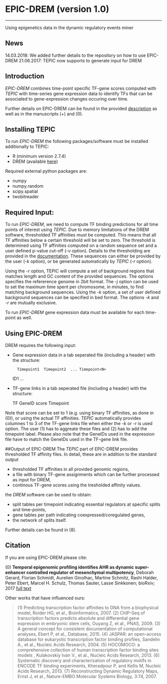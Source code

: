 # EPIC-DREM (version 1.0)
-------
Using epigenetics data in the dynamic regulatory events miner

## News
14.03.2018: We added further details to the repository on how to use EPIC-DREM
21.06.2017: TEPIC now supports to generate input for DREM

## Introduction
*EPIC-DREM* combines time-point specific TF-gene scores computed with *TEPIC* with time-series gene expression data to
identify TFs that can be associated to gene-expression changes occuring over time.

Further details on EPIC-DREM can be found in the provided [description](/docs/Description.pdf) as well as
in the manuscripts (+) and (0).

## Installing TEPIC
To run *EPIC-DREM* the following packages/software must be installed additionally to TEPIC:
* R (minimum version 2.7.4)
* DREM (available [here](http://www.sb.cs.cmu.edu/drem/))

Required external python packages are:
* numpy
* numpy.random
* scipy.spatial
* twobitreader

## Required Input:
To run *EPIC-DREM*, we need to compute TF binding predictions for all time points of interest using *TEPIC*.
Due to memory limitations of the DREM software, thresholded TF affinities must be computed. This means that
all TF affinities below a certain threshold will be set to zero. The threshold is determined using TF affinities computed
on a random sequence set and a user defined p-value cut-off (*-v* option). Details to the thresholding are provided in the [documentation](/docs/Description.pdf).
These sequences can either be provided by the user (*-k* option), or be generated automatically by *TEPIC* (*-r* option).

Using the *-r* option, TEPIC will compute a set of background regions that matches length and GC content of the provided sequences. The options specifies the refererence genome in 2bit format. The *-j* option can be used to set the maximum time spent per chromosome, in minutes, to find matching background sequences.
Using the *-k* option, a set of user defined background sequences can be specified in bed format. The options *-k* and *-r* are mutually exclusive.

To run *EPIC-DREM* gene expression data must be available for each time-point as well.

## Using EPIC-DREM
DREM requires the following input:

* Gene expression data in a tab seperated file (including a header) with the structure:

		Timepoint1	Timepoint2 	...	Timepoint<N>
	ID1	<exp>		<exp>		...	<exp>


* TF-gene links in a tab seperated file (including a header) with the structure:

	TF	GeneID	score	Timepoint

Note that score can be set to 1 (e.g. using binary TF affinities, as done in (0)), or using the actual TF affinities.
*TEPIC* automatically provides columnes 1 to 3 of the TF-gene links file when either the *-k* or *-r* is used option. 
The user (1) has to aggreate these files and (2) has to add the timepoint label. Please also note that the GeneIDs used in the
expression file have to match the GeneIDs used in the TF-gene link file. 

##Output of EPIC-DREM
The *TEPIC* part of EPIC-DREM provides thresholded TF affinity files. In detail, these are in addition to the standard output

* thresholded TF affinities in all provided genomic regions,
* a file with binary TF-gene assignments which can be further processed as input for DREM,
* continous TF-gene scores using the tresholded affinity values.

the *DREM* software can be used to obtain:

* split tables per timepoint indicating essential regulators at specific splits and time-points,
* gene tables per path indicating coexpressed/coregulated genes,
* the network of splits itself.

Further details can be found in (8).

## Citation
If you are using EPIC-DREM please cite:

(0) **Temporal epigenomic profiling identifies AHR as dynamic super-enhancer controlled regulator of mesenchymal multipotency**,
Deborah Gerard, Florian Schmidt, Aurelien Ginolhac, Martine Schmitz, Rashi Halder, Peter Ebert, Marcel H. Schulz, Thomas Sauter, Lasse Sinkkonen; bioRxiv; 2017
[full text](https://www.biorxiv.org/content/early/2017/11/17/183988) 

Other works that have influenced ours:
> (1) Predicting transcription factor affinities to DNA from a biophysical model, Roider HG, et al., Bioinformatics, 2007.
> (2) ChIP-Seq of transcription factors predicts absolute and differential gene expression in embryonic stem cells, Ouyang Z, et al.,  PNAS, 2009.
> (3) A general concept for consistent documentation of computational analyses, Ebert P, et al.,  Database, 2015.
> (4) JASPAR: an open-access database for eukaryotic transcription factor binding profiles, Sandelin A., et al., Nucleic Acids Research, 2004.
> (5) HOCOMOCO: a comprehensive collection of human transcription factor binding sites models , Kulakovskiy Ivan V., et al., Nucleic Acids Research, 2013.
> (6) Systematic discovery and characterization of regulatory motifs in ENCODE TF binding experiments, Kheradpour P, and Kellis M, Nucleic Acids Research, 2013.
> (7) Reconstructing Dynamic Regulatory Maps, Ernst J, et al., Nature-EMBO Molecular Systems Biology, 3:74, 2007.
